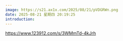 ```yaml
---
image: https://s21.ax1x.com/2025/08/21/pVDGRWn.png
date: 2025-08-21 星期四 20:19:25
introduction:
---
```

https://www.123912.com/s/3WMmTd-4kJrh